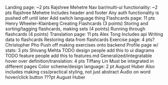 Landing page: ~2 pts Rajshree Mehetre
Nav bar/multi-ui functionality: ~2 pts Rajshree Mehetre
Includes header and footer
Any auth functionality is pushed off until later
Add switch language thing
Flashcards page: 11 pts Henry Wheeler-Klainberg
Creating Flashcards (3 points)
Storing and sorting/tagging flashcards, making sets (4 points)
Running through flashcards (4 points)
Translation page: 11 pts Alex Tong
Includes api
Writing data to flashcards
Restoring data from flashcards
Exercise page: 4 pts? Christopher Pho
Push off making exercises onto backend
Profile page w/ stats: 3 pts Shivang Mehta
TODO design people add this to ui diagrams
TODO feature people add this to features.md
Generalized/integratable hover over definition/translation: 4 pts Tiffany Lin
Must be integrated in different pages
Color scheme/design language: 2 pt August Huber
Also includes making css/practical styling, not just abstract
Audio on word hover/click button ???pt August Huber

